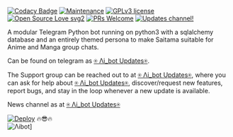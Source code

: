 
[![Codacy Badge](https://api.codacy.com/project/badge/Grade/6141417ceaf84545bab6bd671503df51)](https://app.codacy.com/gh/AnimeKaizoku/SaitamaRobot?utm_source=github.com&utm_medium=referral&utm_content=AnimeKaizoku/SaitamaRobot&utm_campaign=Badge_Grade_Settings)  [![Maintenance](https://img.shields.io/badge/Maintained%3F-yes-green.svg)](https://github.com/AnimeKaizoku/SaitamaRobot/graphs/commit-activity) [![GPLv3 license](https://img.shields.io/badge/License-GPLv3-blue.svg)](https://perso.crans.org/besson/LICENSE.html) [![Open Source Love svg2](https://badges.frapsoft.com/os/v2/open-source.svg?v=103)](https://github.com/ellerbrock/open-source-badges/) [![PRs Welcome](https://img.shields.io/badge/PRs-welcome-brightgreen.svg?style=flat-square)](https://makeapullrequest.com) [![Updates channel!](https://img.shields.io/badge/Join%20Channel-!-red)](https://t.me/D_bot_Ai)


A modular Telegram Python bot running on python3 with a sqlalchemy database and an entirely themed persona to make Saitama suitable for Anime and Manga group chats. 

Can be found on telegram as [⍟︎ Λi_bot  Updates⍟︎](https://t.me/JE_NarutoRobot).

The Support group can be reached out to at [⍟︎ Λi_bot  Updates⍟︎](https://t.me/D_bot_Ai), where you can ask for help about [⍟︎ Λi_bot  Updates⍟︎](https://t.me/JE_NarutoRobot), discover/request new features, report bugs, and stay in the loop whenever a new update is available. 

News channel as at [⍟︎ Λi_bot  Updates⍟︎](https://t.me/D_bot_Ai) 


  [![Deploy](https://img.icons8.com/nolan/64/love-book.png)](https://heroku.com/deploy?template=https://github.com/SLdevilX/lol.git)
🔥😎🔥  
![Λibot ](https://telegra.ph/file/6cda8f5be37488c03b828.jpg)]
